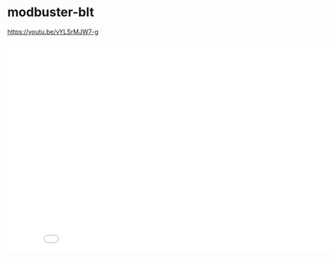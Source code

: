 # modbuster-blt

https://youtu.be/vYLSrMJW7-g


<iframe src="//vk.com/video_ext.php?oid=92349898&id=456239362&hash=5457564d5556a1a2&hd=2" width="853" height="480" frameborder="0" allowfullscreen></iframe>
